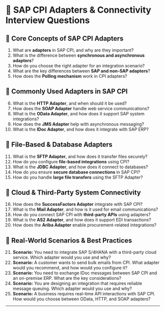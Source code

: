 # 📌 **SAP CPI Adapters & Connectivity Interview Questions**  

## 🔹 **Core Concepts of SAP CPI Adapters**  
1. What are **adapters** in SAP CPI, and why are they important?  
2. What is the difference between **synchronous and asynchronous adapters**?  
3. How do you choose the right adapter for an integration scenario?  
4. What are the key differences between **SAP and non-SAP adapters**?  
5. How does the **Polling mechanism** work in CPI adapters?  

## 🔹 **Commonly Used Adapters in SAP CPI**  
6. What is the **HTTP Adapter**, and when should it be used?  
7. How does the **SOAP Adapter** handle web service communications?  
8. What is the **OData Adapter**, and how does it support SAP system integrations?  
9. How does the **JMS Adapter** help with asynchronous messaging?  
10. What is the **IDoc Adapter**, and how does it integrate with SAP ERP?  

## 🔹 **File-Based & Database Adapters**  
11. What is the **SFTP Adapter**, and how does it transfer files securely?  
12. How do you configure **file-based integrations** using CPI?  
13. What is the **JDBC Adapter**, and how does it connect to databases?  
14. How do you ensure **secure database connections** in SAP CPI?  
15. How do you handle **large file transfers** using the SFTP Adapter?  

## 🔹 **Cloud & Third-Party System Connectivity**  
16. How does the **SuccessFactors Adapter** integrate with SAP CPI?  
17. What is the **Mail Adapter**, and how is it used for email communications?  
18. How do you connect SAP CPI with **third-party APIs** using adapters?  
19. What is the **AS2 Adapter**, and how does it support EDI transactions?  
20. How does the **Ariba Adapter** enable procurement-related integrations?  

## 🔹 **Real-World Scenarios & Best Practices**  
21. **Scenario:** You need to integrate SAP S/4HANA with a third-party cloud service. Which adapter would you use and why?  
22. **Scenario:** A customer wants to send bulk emails from CPI. What adapter would you recommend, and how would you configure it?  
23. **Scenario:** You need to exchange IDoc messages between SAP CPI and an on-premise ERP. What are the key considerations?  
24. **Scenario:** You are designing an integration that requires reliable message queuing. Which adapter would you use and why?  
25. **Scenario:** A business requires real-time API interactions with SAP CPI. How would you choose between OData, HTTP, and SOAP adapters?  

---